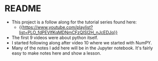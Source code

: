 # README

- This project is a follow along for the tutorial series found here:
	- {{https://www.youtube.com/playlist?list=PLO_fdPEVlfKqMDNmCFzQISI2H_nJcEDJq}}
- The first 9 videos were about python itself.
- I started following along after video 10 where we started with NumPY.
- Many of the notes I add here will be in the Jupyter notebook. It's fairly easy to make notes here and show a lesson.
